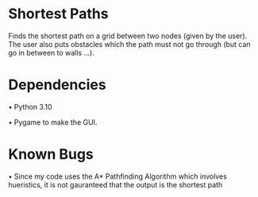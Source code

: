 # Shortest Paths
Finds the shortest path on a grid between two nodes (given by the user). The user also puts obstacles which the path must not go through (but can go in between to walls ...).

# Dependencies
• Python 3.10

• Pygame to make the GUI.

# Known Bugs
• Since my code uses the A* Pathfinding Algorithm which involves hueristics, it is not gauranteed that the output is the shortest path
